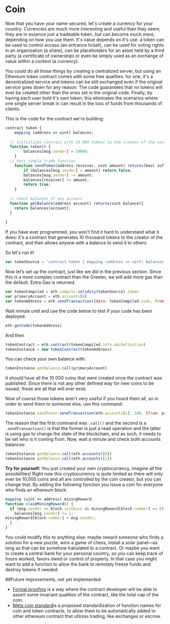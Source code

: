 
# Coin

Now that you have your name secured, let's create a currency for your country. Currencies are much more interesting and useful than they seem, they are in essence just a tradeable token, but can become much more, depending on how you use them. It's value depends on it's use: a token can be used to control access (an entrance ticket), can be used for voting rights in an organization (a share), can be placeholders for an asset held by a third party (a certificate of ownership) or even be simply used as an exchange of value within a context (a currency). 

You could do all those things by creating a centralized server, but using an Ethereum token contract comes with some free qualities: for one, it's a decentralized service and tokens can be still exchanged even if the original service goes down for any reason. The code guarantees that no tokens will ever be created other than the ones set in the original code. Finally, by having each user hold it's own token, this eliminates the scenarios where one single server break in can result in the loss of funds from thousands of clients.

This is the code for the contract we're building:
 
```js
contract token { 
    mapping (address => uint) balances;
  
  // Initializes contract with 10 000 tokens to the creator of the contract
  function token() {
        balances[msg.sender] = 10000;
    }
  // Very simple trade function
    function sendToken(address receiver, uint amount) returns(bool sufficient) {
        if (balances[msg.sender] < amount) return false;
        balances[msg.sender] -= amount;
        balances[receiver] += amount;
        return true;
    }
  
  // Check balances of any account
  function getBalance(address account) returns(uint balance){
    return balances[account];
  }
  
}
```

If you have ever programmed, you won't find it hard to understand what it does: it's a contract that generates 10 thousand tokens to the creator of the contract, and then allows anyone with a balance to send it to others.  

So let's run it!

```js
var tokenSource = 'contract token { mapping (address => uint) balances;  function token() { balances[msg.sender] = 10000; } function sendToken(address receiver, uint amount) returns(bool sufficient) {        if (balances[msg.sender] < amount) return false;        balances[msg.sender] -= amount; balances[receiver] += amount;        return true; } function getBalance(address account) returns(uint balance){ return balances[account]; } }'
```

Now let’s set up the contract, just like we did in the previous section. Since this is a more complex contract than the Greeter, we will add more gas than the default. Extra Gas is returned.

```js
var tokenCompiled = eth.compile.solidity(tokenSource).token
var primaryAccount = eth.accounts[0]
var tokenAddress = eth.sendTransaction({data: tokenCompiled.code, from: primaryAccount, gas:1000000}); 
```

Wait minute until and use the code below to test if your code has been deployed.

```js
eth.getCode(tokenAddress)
```

And then 

```js
tokenContract = eth.contract(tokenCompiled.info.abiDefinition)
tokenInstance = new tokenContract(tokenAddress)
```

You can check your own balance with:

```js
tokenInstance.getBalance.call(primaryAccount)
```

It should have all the 10 000 coins that were created once the contract was published. Since there is not any other defined way for new coins to be issued, those are all that will ever exist. 

Now of course those tokens aren't very useful if you hoard them all, so in order to send them to someone else, use this command:

```js
tokenInstance.sendToken.sendTransaction(eth.accounts[1], 100, {from: primaryAccount})
```

The reason that the first command was `.call()` and the second is a `.sendTransaction()` is that the former is just a read operation and the latter is using gas to change the state of the blockchain, and as such, it needs to be set who is it coming from. Now, wait a minute and check both accounts balances:

```js
tokenInstance.getBalance.call(eth.accounts([0])
tokenInstance.getBalance.call(eth.accounts([1])
```

**Try for yourself:** You just created your own cryptocurrency, imagine all the possibilities! Right now this cryptocurrency is quite limited as there will only ever be 10,000 coins and all are controlled by the coin creator, but you can change that. By adding the following function you issue a coin for everyone who finds an ethereum block:

```js
mapping (uint => address) miningReward;
function claimMiningReward() {
  if (msg.sender == block.coinbase && miningReward[block.number] == 0) {
    balances[msg.sender] += 1;
miningReward[block.number] = msg.sender;
  }
}
```

You could modify this to anything else: maybe reward someone who finds a solution for a new puzzle, wins a game of chess, install a solar panel—as long as that can be somehow translated to a contract. Or maybe you want to create a central bank for your personal country, so you can keep track of hours worked, favors owed or control of property. In that case you might want to add a function to allow the bank to remotely freeze funds and destroy tokens if needed.


##Future improvements, not yet implemented: 

* [Formal proofing](https://github.com/ethereum/wiki/wiki/Ethereum-Natural-Specification-Format#documentation-output) is a way where the contract developer will be able to assert some invariant qualities of the contract, like the total cap of the coin.
* [Meta coin standard](https://github.com/ethereum/cpp-ethereum/wiki/MetaCoin-API)is a proposed standardization of function names for coin and token contracts, to allow them to be automatically added to other ethereum contract that utilizes trading, like exchanges or escrow.

